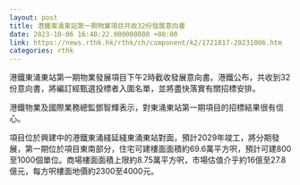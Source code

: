 ```yaml
---
layout: post
title: 港鐵東涌東站第一期物業項目共收32份發展意向書
date: 2023-10-06 16:40:22.000000000 +08:00
link: https://news.rthk.hk/rthk/ch/component/k2/1721817-20231006.htm
categories: rthk
---
```


港鐵東涌東站第一期物業發展項目下午2時截收發展意向書。港鐵公布，共收到32份意向書，將編訂經甄選投標者入圍名單，並將盡快落實有關招標安排。

港鐵物業及國際業務總監鄧智輝表示，對東涌東站第一期項目的招標結果很有信心。

項目位於興建中的港鐵東涌綫延綫東涌東站對面，預計2029年竣工，將分期發展，第一期位於項目東南部分，住宅可建樓面面積約69.6萬平方呎，預計可建800至1000個單位。商場樓面面積上限約8.75萬平方呎，市場估值介乎約16億至27.8億元，每方呎樓面地價約2300至4000元。
